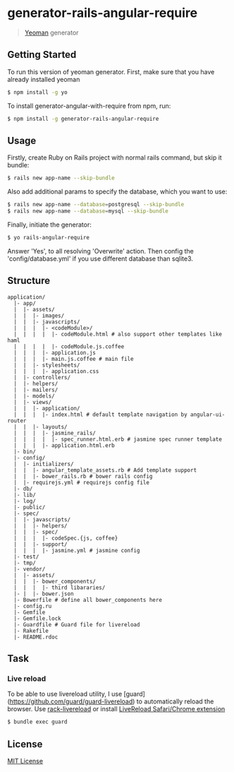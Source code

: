 # generator-rails-angular-require

> [Yeoman](http://yeoman.io) generator


## Getting Started

To run this version of yeoman generator. First, make sure that you have already installed yeoman

```bash
$ npm install -g yo
```

To install generator-angular-with-require from npm, run:

```bash
$ npm install -g generator-rails-angular-require
```

## Usage

Firstly, create Ruby on Rails project with normal rails command, but skip it bundle:

```bash
$ rails new app-name --skip-bundle
```

Also add additional params to specify the database, which you want to use:
```bash
$ rails new app-name --database=postgresql --skip-bundle
$ rails new app-name --database=mysql --skip-bundle
```
Finally, initiate the generator:

```bash
$ yo rails-angular-require
```

Answer 'Yes', to all resolving 'Overwrite' action. Then config the 'config/database.yml' if you use different
database than sqlite3.

## Structure

```
application/
  |- app/
  |  |- assets/
  |  |  |- images/
  |  |  |- javascripts/
  |  |  |  |- <codeModule>/
  |  |  |  |  |- codeModule.html # also support other templates like haml
  |  |  |  |  |- codeModule.js.coffee
  |  |  |  |- application.js
  |  |  |  |- main.js.coffee # main file
  |  |  |- stylesheets/
  |  |  |  |- application.css
  |  |- controllers/
  |  |- helpers/
  |  |- mailers/
  |  |- models/
  |  |- views/
  |  |  |- application/
  |  |  |  |- index.html # default template navigation by angular-ui-router
  |  |  |- layouts/
  |  |  |  |- jasmine_rails/
  |  |  |  |  |- spec_runner.html.erb # jasmine spec runner template
  |  |  |  |- application.html.erb
  |- bin/
  |- config/
  |  |- initializers/
  |  |  |- angular_template_assets.rb # Add template support
  |  |  |- bower_rails.rb # bower rails config
  |  |- requirejs.yml # requirejs config file
  |- db/
  |- lib/
  |- log/
  |- public/
  |- spec/
  |  |- javascripts/
  |  |  |- helpers/
  |  |  |- spec/
  |  |  |  |- codeSpec.{js, coffee}
  |  |  |- support/
  |  |  |  |- jasmine.yml # jasmine config
  |- test/
  |- tmp/
  |- vendor/
  |  |- assets/
  |  |  |- bower_components/
  |  |  |  |- third libararies/
  |- |  |- bower.json
  |- Bowerfile # define all bower_components here
  |- config.ru
  |- Gemfile
  |- Gemfile.lock
  |- Guardfile # Guard file for livereload
  |- Rakefile
  |- README.rdoc
```

## Task

### Live reload
To be able to use livereload utility, I use [guard] (https://github.com/guard/guard-livereload) to automatically
reload the browser. Use [rack-livereload](https://github.com/johnbintz/rack-livereload) or install [LiveReload Safari/Chrome extension](http://feedback.livereload.com/knowledgebase/articles/86242-how-do-i-install-and-use-the-browser-extensions-)

```bash
$ bundle exec guard
```

## License

[MIT License](http://en.wikipedia.org/wiki/MIT_License)
